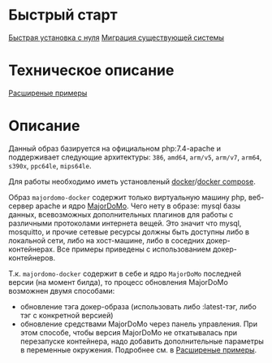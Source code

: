 # Быстрый старт
[Быстрая установка с нуля](firststart.md)
[Миграция существующей системы](migration.md)

# Техническое описание
[Расширеные примеры](advanced.md)

# Описание
Данный образ базируется на официальном php:7.4-apache и поддерживает следующие архитектуры: `386`, `amd64`, `arm/v5`, `arm/v7`, `arm64`, `s390x`, `ppc64le`, `mips64le`.

Для работы необходимо иметь установленый [docker](https://docs.docker.com/engine/)/[docker compose](https://docs.docker.com/compose/install/).

Образ `majordomo-docker` содержит только виртуальную машину php, веб-сервер apache и ядро [MajorDoMo](https://github.com/sergejey/majordomo). 
Чего нету в образе: mysql базы данных, всевозможных дополнительных плагинов для работы с различными протоколами интернета вещей. Это значит что mysql, mosquitto, и прочие сетевые ресурсы должны быть доступны либо в локальной сети, либо на хост-машине, либо в соседних докер-контейнерах. Все примеры приведены с использованием докер-контейнеров.

Т.к. `majordomo-docker` содержит в себе и ядро `MajorDoMo` последней версии (на момент билда), то процесс обновления MajorDoMo возможнен двумя способами:
- обновление тэга докер-образа (использовать либо :latest-тэг, либо тэг с конкретной версией)
- обновление средствами MajorDoMo через панель управления. При этом способе, чтобы версия MajorDoMo не откатывалась при перезапуске контейнера, надо добавить дополнительные параметры в переменные окружения. Подробнее см. в [Расширеные примеры](advanced.md).